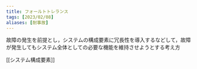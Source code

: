 ```yaml
---
title: フォールトトレランス
tags: [2023/02/08]
aliases: [耐事故]
---
```

故障の発生を前提とし，システムの構成要素に冗長性を導入するなどして，故障が発生してもシステム全体としての必要な機能を維持させようとする考え方

[[システム構成要素]]